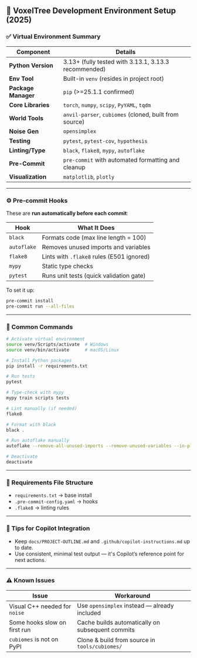 ## 🧪 VoxelTree Development Environment Setup (2025)

### ✅ Virtual Environment Summary

| Component           | Details                                                |
| ------------------- | ------------------------------------------------------ |
| **Python Version**  | 3.13+ (fully tested with 3.13.1, 3.13.3 recommended)   |
| **Env Tool**        | Built-in `venv` (resides in project root)              |
| **Package Manager** | `pip` (>=25.1.1 confirmed)                             |
| **Core Libraries**  | `torch`, `numpy`, `scipy`, `PyYAML`, `tqdm`            |
| **World Tools**     | `anvil-parser`, `cubiomes` (cloned, built from source) |
| **Noise Gen**       | `opensimplex`                                          |
| **Testing**         | `pytest`, `pytest-cov`, `hypothesis`                   |
| **Linting/Type**    | `black`, `flake8`, `mypy`, `autoflake`                 |
| **Pre-Commit**      | `pre-commit` with automated formatting and cleanup     |
| **Visualization**   | `matplotlib`, `plotly`                                 |

---

### ⚙️ Pre-commit Hooks

These are **run automatically before each commit**:

| Hook        | What It Does                              |
| ----------- | ----------------------------------------- |
| `black`     | Formats code (max line length = 100)      |
| `autoflake` | Removes unused imports and variables      |
| `flake8`    | Lints with `.flake8` rules (E501 ignored) |
| `mypy`      | Static type checks                        |
| `pytest`    | Runs unit tests (quick validation gate)   |

To set it up:

```bash
pre-commit install
pre-commit run --all-files
```

---

### 🚀 Common Commands

```bash
# Activate virtual environment
source venv/Scripts/activate  # Windows
source venv/bin/activate      # macOS/Linux

# Install Python packages
pip install -r requirements.txt

# Run tests
pytest

# Type-check with mypy
mypy train scripts tests

# Lint manually (if needed)
flake8

# Format with black
black .

# Run autoflake manually
autoflake --remove-all-unused-imports --remove-unused-variables --in-place --recursive .

# Deactivate
deactivate
```

---

### 📂 Requirements File Structure

* `requirements.txt` → base install
* `.pre-commit-config.yaml` → hooks
* `.flake8` → linting rules

---

### 🧠 Tips for Copilot Integration

* Keep `docs/PROJECT-OUTLINE.md` and `.github/copilot-instructions.md` up to date.
* Use consistent, minimal test output — it's Copilot’s reference point for next actions.

---

### ⚠️ Known Issues

| Issue                         | Workaround                                       |
| ----------------------------- | ------------------------------------------------ |
| Visual C++ needed for `noise` | Use `opensimplex` instead — already included     |
| Some hooks slow on first run  | Cache builds automatically on subsequent commits |
| `cubiomes` is not on PyPI     | Clone & build from source in `tools/cubiomes/`   |
